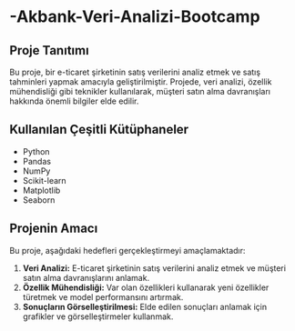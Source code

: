 # -Akbank-Veri-Analizi-Bootcamp

## Proje Tanıtımı

Bu proje, bir e-ticaret şirketinin satış verilerini analiz etmek ve satış tahminleri yapmak amacıyla geliştirilmiştir. Projede, veri analizi, özellik mühendisliği gibi teknikler kullanılarak, müşteri satın alma davranışları hakkında önemli bilgiler elde edilir.

## Kullanılan Çeşitli Kütüphaneler

- Python
- Pandas
- NumPy
- Scikit-learn
- Matplotlib
- Seaborn

## Projenin Amacı

Bu proje, aşağıdaki hedefleri gerçekleştirmeyi amaçlamaktadır:

1. **Veri Analizi:** E-ticaret şirketinin satış verilerini analiz etmek ve müşteri satın alma davranışlarını anlamak.
2. **Özellik Mühendisliği:** Var olan özellikleri kullanarak yeni özellikler türetmek ve model performansını artırmak.
3. **Sonuçların Görselleştirilmesi:** Elde edilen sonuçları anlamak için grafikler ve görselleştirmeler kullanmak.



